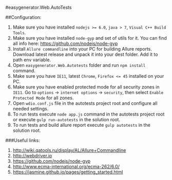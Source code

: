﻿#easygenerator.Web.AutoTests

##Configuration:
1. Make sure you have installed `nodejs >= 6.0`, `java > 7`,  `Visual C++ Build Tools`.
2. Make sure you have installed `node-gyp` and set of utils for it. You can find all info here: https://github.com/nodejs/node-gyp
3. Install `Allure commandline` into your PC for building Allure reports. Download latest release and unpack it into your dest folder. Add it to path env variable.
4. Open `easygenerator.Web.Autotests` folder and run `npm install` command.
5. Make sure you have `IE11`, latest `Chrome`, `Firefox <= 45` installed on your PC.
6. Make sure you have enabled protected mode for all security zones in `IE11`. Go to `options` -> `internet options` -> `security`, then select `Enable Protected Mode` for all zones.
7. Open `wdio.conf.js` file in the autotests project root and configure all needed settings.
8. To run tests execute `node app.js` command in the autotests project root or execute `gulp run-autotests` in the solution root.
9. To run tests and build allure report execute `gulp autotests` in the solution root.

###Useful links:
1. http://wiki.qatools.ru/display/AL/Allure+Commandline
2. http://webdriver.io
3. https://github.com/nodejs/node-gyp
4. http://www.ecma-international.org/ecma-262/6.0/
5. https://jasmine.github.io/pages/getting_started.html
